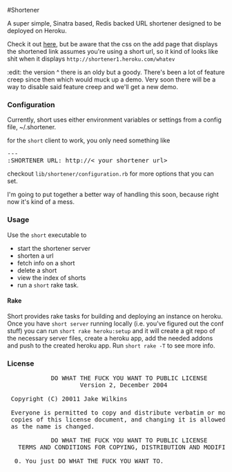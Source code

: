 #Shortener

A super simple, Sinatra based, Redis backed URL shortener designed to be deployed on Heroku.


Check it out [here](http://shortener1.heroku.com), but be aware that the css on the add page that displays the shortened link assumes you're using a short url, so it kind of looks like shit when it displays `http://shortener1.heroku.com/whatev`

:edit: the version ^ there is an oldy but a goody. There's been a lot of feature creep since then which would muck up a demo. Very soon there will be a way to disable said feature creep and we'll get a new demo.

### Configuration

Currently, short uses either environment variables or settings from a config file, ~/.shortener.

for the `short` client to work, you only need something like
<pre>
---
:SHORTENER_URL: http://< your shortener url>
</pre>

checkout `lib/shortener/configuration.rb` for more options that you can set.

I'm going to put together a better way of handling this soon, because right now
it's kind of a mess.

### Usage

Use the `short` executable to

* start the shortener server
* shorten a url
* fetch info on a short
* delete a short
* view the index of shorts
* run a `short` rake task.

#### Rake

Short provides rake tasks for building and deploying an instance on heroku.
Once you have `short server` running locally (i.e. you've figured out the conf stuff)
you can run `short rake heroku:setup` and it will create a git repo of the necessary
server files, create a heroku app, add the needed addons and push to the created heroku app.
Run `short rake -T` to see more info.


### License


<pre>
            DO WHAT THE FUCK YOU WANT TO PUBLIC LICENSE
                    Version 2, December 2004

 Copyright (C) 20011 Jake Wilkins <jake AT jakewilkins DOT com>

 Everyone is permitted to copy and distribute verbatim or modified
 copies of this license document, and changing it is allowed as long
 as the name is changed.

            DO WHAT THE FUCK YOU WANT TO PUBLIC LICENSE
   TERMS AND CONDITIONS FOR COPYING, DISTRIBUTION AND MODIFICATION

  0. You just DO WHAT THE FUCK YOU WANT TO.
</pre>
